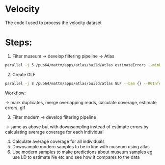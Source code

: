 # Velocity
The code I used to process the velocity dataset


# Steps:

1) Filter museum -> develop filtering pipeline -> Atlas
```bash
parallel -j 5 /pub64/mattm/apps/atlas/build/atlas estimateErrors --minDeltaLL 0.1 --fasta /pub64/mattm/velocity/sequence_files/Hesperia_comma/reference/GCA_905404135.1.fasta --bam {} ::: /pub64/mattm/velocity/sequence_files/Hesperia_comma/marked_duplicates/*.bam
```
2) Create GLF 
```bash
parallel -j 8 /pub64/mattm/apps/atlas/build/atlas GLF --bam {} --RGInfo {.}_RGInfo.json ::: /pub64/mattm/velocity/sequence_files/Hesperia_comma/marked_duplicates/*.bam
```

Workflow:

-> mark duplicates, merge overlapping reads, calculate coverage, estimate errors, glf


3) Filter modern -> develop filtering pipeline

-> same as above but with downsampling instead of estimate errors by calculating average coverage for each individual

4) Calculate average coverage for all individuals
5) Downsample modern samples to be in line with museum using atlas
6) Use modern samples to make predictions about museum samples eg use LD to estimate Ne etc and see how it compares to the data
